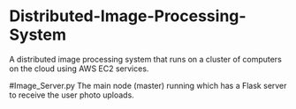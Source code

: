 # Distributed-Image-Processing-System
A distributed image processing system that runs on a cluster of computers on the cloud using AWS EC2 services.

#Image_Server.py 
The main node (master) running which has a Flask server to receive the user photo uploads.
